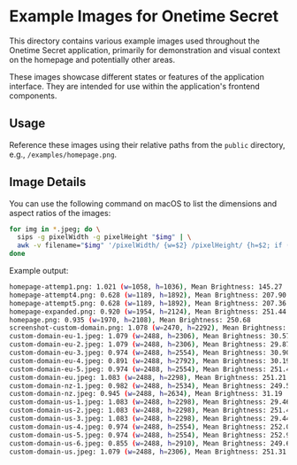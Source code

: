 # Example Images for Onetime Secret

This directory contains various example images used throughout the Onetime Secret application, primarily for demonstration and visual context on the homepage and potentially other areas.

These images showcase different states or features of the application interface. They are intended for use within the application's frontend components.

## Usage

Reference these images using their relative paths from the `public` directory, e.g., `/examples/homepage.png`.

## Image Details

You can use the following command on macOS to list the dimensions and aspect ratios of the images:


```bash
for img in *.jpeg; do \
  sips -g pixelWidth -g pixelHeight "$img" | \
  awk -v filename="$img" '/pixelWidth/ {w=$2} /pixelHeight/ {h=$2; if (h>0) printf "%s: %.3f (w=%d, h=%d)\n", filename, w/h, w, h; else printf "%s: Invalid height (w=%d, h=%d)\n", filename, w, h;}'; \
done
```

Example output:

```bash
homepage-attemp1.png: 1.021 (w=1058, h=1036), Mean Brightness: 145.27
homepage-attempt4.png: 0.628 (w=1189, h=1892), Mean Brightness: 207.90
homepage-attempt5.png: 0.628 (w=1189, h=1892), Mean Brightness: 207.36
homepage-expanded.png: 0.920 (w=1954, h=2124), Mean Brightness: 251.44
homepage.png: 0.935 (w=1970, h=2108), Mean Brightness: 250.68
screenshot-custom-domain.png: 1.078 (w=2470, h=2292), Mean Brightness: 142.76
custom-domain-eu-1.jpeg: 1.079 (w=2488, h=2306), Mean Brightness: 30.57
custom-domain-eu-2.jpeg: 1.079 (w=2488, h=2306), Mean Brightness: 29.87
custom-domain-eu-3.jpeg: 0.974 (w=2488, h=2554), Mean Brightness: 30.90
custom-domain-eu-4.jpeg: 0.891 (w=2488, h=2792), Mean Brightness: 30.19
custom-domain-eu-5.jpeg: 0.974 (w=2488, h=2554), Mean Brightness: 251.42
custom-domain-eu.jpeg: 1.083 (w=2488, h=2298), Mean Brightness: 251.21
custom-domain-nz-1.jpeg: 0.982 (w=2488, h=2534), Mean Brightness: 249.50
custom-domain-nz.jpeg: 0.945 (w=2488, h=2634), Mean Brightness: 31.19
custom-domain-us-1.jpeg: 1.083 (w=2488, h=2298), Mean Brightness: 29.46
custom-domain-us-2.jpeg: 1.083 (w=2488, h=2298), Mean Brightness: 251.49
custom-domain-us-3.jpeg: 1.083 (w=2488, h=2298), Mean Brightness: 29.44
custom-domain-us-4.jpeg: 0.974 (w=2488, h=2554), Mean Brightness: 252.09
custom-domain-us-5.jpeg: 0.974 (w=2488, h=2554), Mean Brightness: 252.96
custom-domain-us-6.jpeg: 0.855 (w=2488, h=2910), Mean Brightness: 249.67
custom-domain-us.jpeg: 1.079 (w=2488, h=2306), Mean Brightness: 251.31
```
